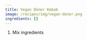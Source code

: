 ```yaml
---
title: Vegan Döner Kebab
image: /recipes/img/vegan-doner.png
ingredients: []
---
```

1. Mix ingredients